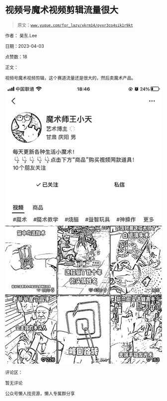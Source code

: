 # 视频号魔术视频剪辑流量很大

> 原文：[`www.yuque.com/for_lazy/xkrm14/oyxr3co4sik1r9kt`](https://www.yuque.com/for_lazy/xkrm14/oyxr3co4sik1r9kt)



作者： 昊东.Lee



日期：2023-04-03



点赞数：18

<ne-hole id="uc09b1569" data-lake-id="uc09b1569">

正文：



视频号魔术视频剪辑，这个赛道流量还是很大的，然后卖魔术产品。



![](img/ba2696b3949a0b380b09c8bab7a33126.png)

<ne-hole id="u128be63d" data-lake-id="u128be63d">

评论区：



暂无评论

<ne-hole id="ue2b4c649" data-lake-id="ue2b4c649">

公众号懒人找资源，懒人专属群分享

</ne-hole></ne-hole></ne-hole>
